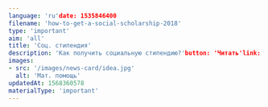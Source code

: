 ```yaml
---
language: 'ru'date: 1535846400
filename: 'how-to-get-a-social-scholarship-2018'
type: 'important'
aim: 'all'
title: 'Соц. стипендия'
description: 'Как получить социальную стипендию?'button: 'Читать'link: 'https://vk.com/@fizfac2018-kak-poluchit-socialnuu-stipendiu'
images:
- src: '/images/news-card/idea.jpg'
  alt: 'Мат. помощь'
updatedAt: 1568360578
materialType: 'important'
---
```


